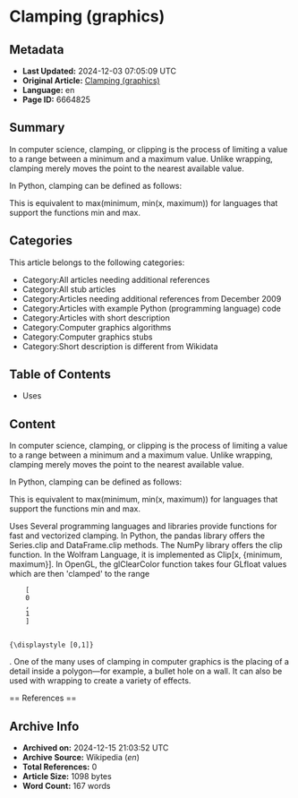 # Clamping (graphics)

## Metadata
- **Last Updated:** 2024-12-03 07:05:09 UTC
- **Original Article:** [Clamping (graphics)](https://en.wikipedia.org/wiki/Clamping_(graphics))
- **Language:** en
- **Page ID:** 6664825

## Summary
In computer science, clamping, or clipping is the process of limiting a value to a range between a minimum and a maximum value. Unlike wrapping, clamping merely moves the point to the nearest available value.

In Python, clamping can be defined as follows:

This is equivalent to max(minimum, min(x, maximum)) for languages that support the functions min and max.

## Categories
This article belongs to the following categories:

- Category:All articles needing additional references
- Category:All stub articles
- Category:Articles needing additional references from December 2009
- Category:Articles with example Python (programming language) code
- Category:Articles with short description
- Category:Computer graphics algorithms
- Category:Computer graphics stubs
- Category:Short description is different from Wikidata

## Table of Contents

- Uses

## Content

In computer science, clamping, or clipping is the process of limiting a value to a range between a minimum and a maximum value. Unlike wrapping, clamping merely moves the point to the nearest available value.

In Python, clamping can be defined as follows:

This is equivalent to max(minimum, min(x, maximum)) for languages that support the functions min and max.

Uses
Several programming languages and libraries provide functions for fast and vectorized clamping. In Python, the pandas library offers the Series.clip and DataFrame.clip methods. The NumPy library offers the clip function. In the Wolfram Language, it is implemented as Clip[x, {minimum, maximum}].
In OpenGL, the glClearColor function takes four GLfloat values which are then 'clamped' to the range 
  
    
      
        [
        0
        ,
        1
        ]
      
    
    {\displaystyle [0,1]}
  
.
One of the many uses of clamping in computer graphics is the placing of a detail inside a polygon—for example, a bullet hole on a wall. It can also be used with wrapping to create a variety of effects.


== References ==

## Archive Info
- **Archived on:** 2024-12-15 21:03:52 UTC
- **Archive Source:** Wikipedia (_en_)
- **Total References:** 0
- **Article Size:** 1098 bytes
- **Word Count:** 167 words
